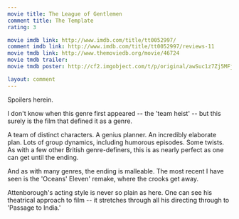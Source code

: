 ```yaml
---
movie title: The League of Gentlemen
comment title: The Template
rating: 3

movie imdb link: http://www.imdb.com/title/tt0052997/
comment imdb link: http://www.imdb.com/title/tt0052997/reviews-11
movie tmdb link: http://www.themoviedb.org/movie/46724
movie tmdb trailer: 
movie tmdb poster: http://cf2.imgobject.com/t/p/original/awSuc1z7Zj5MFjguZuzwu6AUnB2.jpg

layout: comment
---
```


Spoilers herein.

I don't know when this genre first appeared -- the 'team heist' -- but this surely is the film that defined it as a genre.

A team of distinct characters. A genius planner. An incredibly elaborate plan. Lots of group dynamics, including humorous episodes. Some twists. As with a few other British genre-definers, this is as nearly perfect as one can get until the ending.

And as with many genres, the ending is malleable. The most recent I have seen is the 'Oceans' Eleven' remake, where the crooks get away.

Attenborough's acting style is never so plain as here. One can see his theatrical approach to film -- it stretches through all his directing through to 'Passage to India.'
